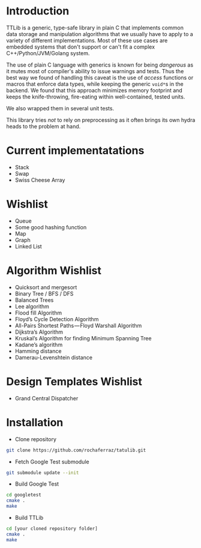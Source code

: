 # Introduction

TTLib is a generic, type-safe library in plain C that implements common data storage and manipulation algorithms that we usually have to apply to a variety of different implementations. Most of these use cases are embedded systems that don't support or can't fit a complex C++/Python/JVM/Golang system. 

The use of plain C language with generics is known for being _dangerous_ as it mutes most of compiler's ability to issue warnings and tests. Thus the best way we found of handling this caveat is the use of _access_ functions or macros that enforce data types, while keeping the generic `void*`s in the backend. We found that this approach minimizes memory footprint and keeps the knife-throwing, fire-eating within well-contained, tested units.

We also wrapped them in several unit tests.

This library tries *not* to rely on preprocessing as it often brings its own hydra heads to the problem at hand.

# Current implementatations
- Stack
- Swap
- Swiss Cheese Array

# Wishlist 
- Queue
- Some good hashing function
- Map
- Graph
- Linked List

# Algorithm Wishlist

- Quicksort and mergesort
- Binary Tree / BFS / DFS
- Balanced Trees
- Lee algorithm
- Flood fill Algorithm
- Floyd’s Cycle Detection Algorithm
- All-Pairs Shortest Paths — Floyd Warshall Algorithm
- Dijkstra’s Algorithm
- Kruskal’s Algorithm for finding Minimum Spanning Tree
- Kadane’s algorithm
- Hamming distance
- Damerau-Levenshtein distance

# Design Templates Wishlist

- Grand Central Dispatcher

# Installation

- Clone repository
```bash
git clone https://github.com/rochaferraz/tatulib.git
```

- Fetch Google Test submodule
```bash
git submodule update --init
```

- Build Google Test
```bash
cd googletest
cmake .
make
```

- Build TTLib
```bash
cd [your cloned repository folder]
cmake .
make
```
